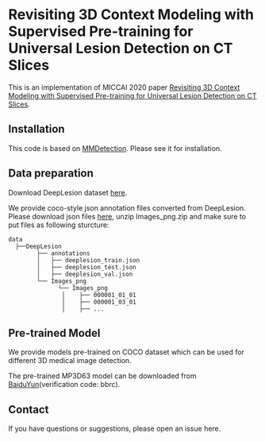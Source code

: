 # Revisiting 3D Context Modeling with Supervised Pre-training for Universal Lesion Detection on CT Slices
This is an implementation of MICCAI 2020 paper [Revisiting 3D Context Modeling with Supervised Pre-training for Universal Lesion Detection on CT Slices](https://arxiv.org/pdf/2012.08770.pdf).

## Installation
This code is based on [MMDetection](https://github.com/open-mmlab/mmdetection). Please see it for installation.


## Data preparation
Download DeepLesion dataset [here](https://nihcc.app.box.com/v/deeplesion).

We provide coco-style json annotation files converted from DeepLesion. Please download json files [here](https://github.com/urmagicsmine/MVP-Net/tree/master/data/DeepLesion/annotation), unzip Images_png.zip and make sure to put files as following sturcture:

```
data
  ├──DeepLesion
        ├── annotations
        │   ├── deeplesion_train.json
        │   ├── deeplesion_test.json
        │   ├── deeplesion_val.json
        └── Images_png
              └── Images_png
               │    ├── 000001_01_01
               │    ├── 000001_03_01
               │    ├── ...
```

## Pre-trained Model
We provide models pre-trained on COCO dataset which can be used for different 3D medical image detection.

The pre-trained MP3D63 model can be downloaded from [BaiduYun](https://pan.baidu.com/s/1zMyw2tcPY1q0SPRpZKSKbQ)(verification code: bbrc). 


## Contact
If you have questions or suggestions, please open an issue here.
